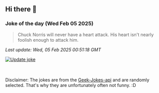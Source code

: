 ## Hi there 👋

### Joke of the day (Wed Feb 05 2025)
<!-- joke -->
>Chuck Norris will never have a heart attack. His heart isn't nearly foolish enough to attack him.
<!-- /joke -->

*Last update: Wed, 05 Feb 2025 00:51:18 GMT*

[![Update joke](https://github.com/nclskfm/nclskfm/actions/workflows/joke.yml/badge.svg)](https://github.com/nclskfm/nclskfm/actions/workflows/joke.yml)

<br><br>
Disclaimer: The jokes are from the [Geek-Jokes-api](https://github.com/sameerkumar18/geek-joke-api) and are randomly selected. That's why they are unfortunately often not funny. :D
